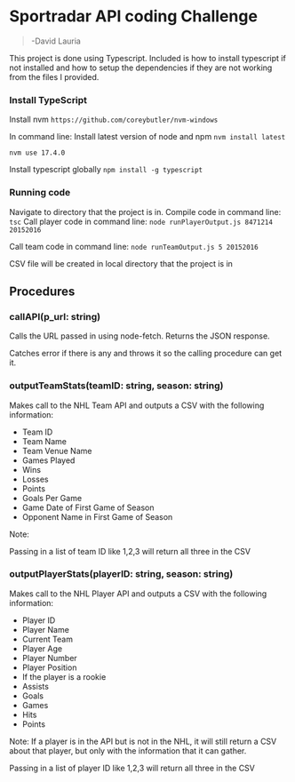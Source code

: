 # Sportradar API coding Challenge
 > -David Lauria
 
 This project is done using Typescript. Included is how to install typescript if not installed and how to setup the dependencies if they are not working from the files I provided. 
 
### Install TypeScript
Install nvm  `https://github.com/coreybutler/nvm-windows`

In command line:
Install latest version of node and npm `nvm install latest`

`nvm use 17.4.0`

Install typescript globally `npm install -g typescript`


### Running code
Navigate to directory that the project is in.
Compile code in command line: `tsc`
Call player code in command line: `node runPlayerOutput.js 8471214 20152016`

Call team code in command line: `node runTeamOutput.js 5 20152016`

CSV file will be created in local directory that the project is in



## Procedures

### callAPI(p_url: string)

Calls the URL passed in using node-fetch. Returns the JSON response. 

Catches error if there is any and throws it so the calling procedure can get it.





### outputTeamStats(teamID: string, season: string)

Makes call to the NHL Team API and outputs a CSV with the following information:

* Team ID
* Team Name
* Team Venue Name
* Games Played
* Wins
* Losses
* Points
* Goals Per Game
* Game Date of First Game of Season
* Opponent Name in First Game of Season


Note:

Passing in a list of team ID like 1,2,3 will return all three in the CSV




###  outputPlayerStats(playerID: string, season: string)

Makes call to the NHL Player API and outputs a CSV with the following information:

* Player ID
* Player Name
* Current Team
* Player Age
* Player Number
* Player Position
* If the player is a rookie
* Assists
* Goals
* Games
* Hits
* Points

Note: If a player is in the API but is not in the NHL, it will still return a CSV about that player, but only with the information that it can gather. 

Passing in a list of player ID like 1,2,3 will return all three in the CSV
